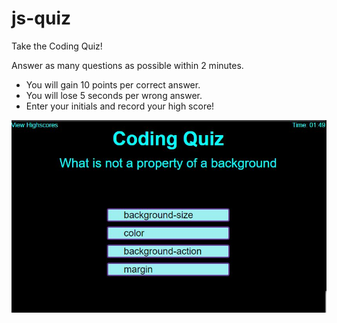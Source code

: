 # js-quiz

Take the Coding Quiz!

Answer as many questions as possible within 2 minutes.
  - You will gain 10 points per correct answer.
  - You will lose 5 seconds per wrong answer.
  - Enter your initials and record your high score!

![js-quiz](js-quiz.JPG)